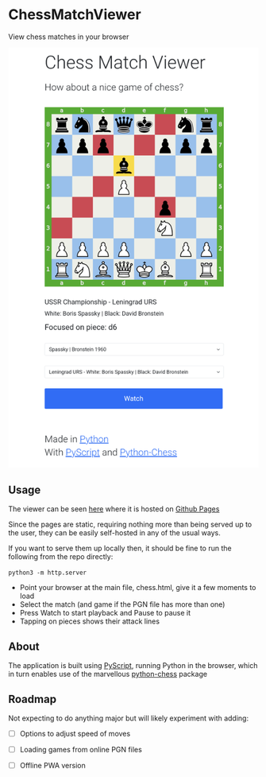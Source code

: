 # ChessMatchViewer
View chess matches in your browser

![Application screenshot](Screenshot_20220531-023246.png)

## Usage

The viewer can be seen [here](https://about.nmstoker.com/chess2.html) where it is hosted on [Github Pages](https://pages.github.com/)

Since the pages are static, requiring nothing more than being served up to the user, they can be easily self-hosted in any of the usual ways.

If you want to serve them up locally then, it should be fine to run the following from the repo directly:

`python3 -m http.server`

- Point your browser at the main file, chess.html, give it a few moments to load
- Select the match (and game if the PGN file has more than one)
- Press Watch to start playback and Pause to pause it
- Tapping on pieces shows their attack lines

## About

The application is built using [PyScript](https://github.com/pyscript/pyscript), running Python in the browser, which in turn enables use of the marvellous [python-chess](https://github.com/niklasf/python-chess) package

## Roadmap

Not expecting to do anything major but will likely experiment with adding:

- [ ] Options to adjust speed of moves
- [ ] Loading games from online PGN files
- [ ] Offline PWA version



